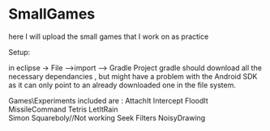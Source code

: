 # SmallGames
here I will upload the small games that I work on as practice

Setup:

in eclipse -> File -->import --> Gradle Project
gradle should download all the necessary dependancies , but might have a problem with the Android SDK 
as it can only point to an already downloaded one in the file system.


Games\Experiments included are :
AttachIt
Intercept
FloodIt
MissileCommand
Tetris
LetItRain	
Simon
Squareboly//Not working
Seek
Filters
NoisyDrawing
